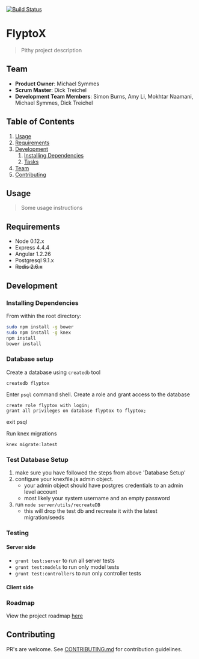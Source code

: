 [![Build Status](https://travis-ci.org/FlipSideHR/FlyptoX.svg?branch=master)](https://travis-ci.org/FlipSideHR/FlyptoX)

# FlyptoX

> Pithy project description

## Team

  - __Product Owner__: Michael Symmes
  - __Scrum Master__: Dick Treichel
  - __Development Team Members__: Simon Burns, Amy Li, Mokhtar Naamani, Michael Symmes, Dick Treichel

## Table of Contents

1. [Usage](#Usage)
1. [Requirements](#requirements)
1. [Development](#development)
    1. [Installing Dependencies](#installing-dependencies)
    1. [Tasks](#tasks)
1. [Team](#team)
1. [Contributing](#contributing)

## Usage

> Some usage instructions

## Requirements

- Node 0.12.x
- Express 4.4.4 
- Angular 1.2.26
- Postgresql 9.1.x
- ~~Redis 2.6.x~~

## Development

### Installing Dependencies

From within the root directory:

```sh
sudo npm install -g bower
sudo npm install -g knex
npm install
bower install
```

### Database setup

Create a database using `createdb` tool

    createdb flyptox

Enter `psql` command shell. Create a role and grant access to the database

    create role flyptox with login;
    grant all privileges on database flyptox to flyptox;

exit psql

Run knex migrations

    knex migrate:latest

### Test Database Setup

1. make sure you have followed the steps from above 'Database Setup'
2. configure your knexfile.js admin object.
   - your admin object should have postgres credentials to an admin level account
   - most likely your system username and an empty password
4. run `node server/utils/recreateDB`
   - this will drop the test db and recreate it with the latest migration/seeds

### Testing

#### Server side
- `grunt test:server` to run all server tests
- `grunt test:models` to run only model tests
- `grunt test:controllers` to run only controller tests

#### Client side


### Roadmap

View the project roadmap [here](https://github.com/FlipSideHR/FlyptoX/issues)

## Contributing

PR's are welcome.
See [CONTRIBUTING.md](CONTRIBUTING.md) for contribution guidelines.
